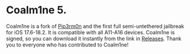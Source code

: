 # Coalm1ne 5.
Coalm1ne is a fork of [Pip3rm0n](https://rick.nerial.uk) and the first full semi-untethered jailbreak for iOS 17.6-18.2.
It is compatible with all A11-A16 devices. Coalm1ne is signed, so you can download it instantly from the link in [Releases](https://github.com/prohaxxer/coalm1ne/tree/releases). Thank you to everyone who has contributed to Coalm1ne!
